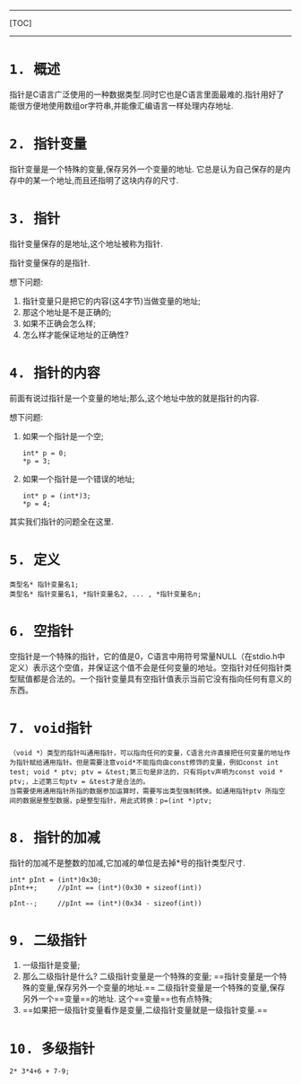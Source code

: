 ***
[TOC]
***

# `1. 概述`
指针是C语言广泛使用的一种数据类型.同时它也是C语言里面最难的.指针用好了能很方便地使用数组or字符串,并能像汇编语言一样处理内存地址.


#  `2. 指针变量`
指针变量是一个特殊的变量,保存另外一个变量的地址.
它总是认为自己保存的是内存中的某一个地址,而且还指明了这块内存的尺寸.

# `3. 指针`

指针变量保存的是地址,这个地址被称为指针.

指针变量保存的是指针.



想下问题:

1. 指针变量只是把它的内容(这4字节)当做变量的地址;
2. 那这个地址是不是正确的;
3. 如果不正确会怎么样;
4. 怎么样才能保证地址的正确性?

# `4. 指针的内容`

前面有说过指针是一个变量的地址;那么,这个地址中放的就是指针的内容.

想下问题:

1. 如果一个指针是一个空;

   ```
   int* p = 0;
   *p = 3;
   ```

2. 如果一个指针是一个错误的地址;

   ```
   int* p = (int*)3;
   *p = 4;
   ```

其实我们指针的问题全在这里.

# `5. 定义`
```
类型名* 指针变量名1;
类型名* 指针变量名1, *指针变量名2, ... , *指针变量名n;
```

# `6. 空指针`
空指针是一个特殊的指针，它的值是0，C语言中用符号常量NULL（在stdio.h中定义）表示这个空值，并保证这个值不会是任何变量的地址。空指针对任何指针类型赋值都是合法的。一个指针变量具有空指针值表示当前它没有指向任何有意义的东西。

# `7. void指针`
```
（void *）类型的指针叫通用指针，可以指向任何的变量，C语言允许直接把任何变量的地址作为指针赋给通用指针。但是需要注意void*不能指向由const修饰的变量，例如const int test; void * ptv; ptv = &test;第三句是非法的，只有将ptv声明为const void * ptv;，上述第三句ptv = &test才是合法的。
当需要使用通用指针所指的数据参加运算时，需要写出类型强制转换。如通用指针ptv 所指空间的数据是整型数据，p是整型指针，用此式转换：p=(int *)ptv;
```

# `8. 指针的加减`

指针的加减不是整数的加减,它加减的单位是去掉*号的指针类型尺寸.

```
int* pInt = (int*)0x30;
pInt++;		//pInt == (int*)(0x30 + sizeof(int))

pInt--;		//pInt == (int*)(0x34 - sizeof(int))
```

# `9. 二级指针`

1. 一级指针是变量;
2. 那么二级指针是什么?
   二级指针变量是一个特殊的变量;
   ==指针变量是一个特殊的变量,保存另外一个变量的地址.==
   二级指针变量是一个特殊的变量,保存另外一个==变量==的地址.
   这个==变量==也有点特殊;
3. ==如果把一级指针变量看作是变量,二级指针变量就是一级指针变量.==

# `10. 多级指针`

```
2* 3*4+6 + 7-9;
```

